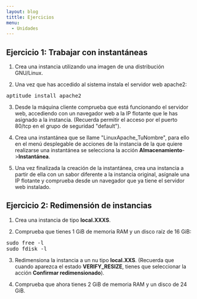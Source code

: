 ```yaml
---
layout: blog
tittle: Ejercicios
menu:
  - Unidades
---
```


## Ejercicio 1: Trabajar con instantáneas

1. Crea una instancia utilizando una imagen de una distribución GNU/Linux.

2. Una vez que has accedido al sistema instala el servidor web apache2:
<pre>
aptitude install apache2
</pre>
3. Desde la máquina cliente comprueba que está funcionando el servidor web,
accediendo con un navegador web a la IP flotante que le has asignado a la
instancia. (Recuerda permitir el acceso por el puerto 80/tcp en el grupo de
seguridad "default").

4. Crea una instantánea que se llame "LinuxApache_TuNombre", para ello en el
menú desplegable de acciones de la instancia de la que quiere realizarse una
instantánea se selecciona la acción **Almacenamiento**->**Instantánea**. 

5. Una vez finalizada la creación de la instantánea, crea una instancia a partir
de ella con un sabor diferente a la instancia original, asígnale una IP flotante
y comprueba desde un navegador que ya tiene el servidor web instalado. 

## Ejercicio 2: Redimensión de instancias

1. Crea una instancia de tipo **local.XXXS**.

2. Comprueba que tienes 1 GiB de memoria RAM y un disco raíz de 16 GiB:
<pre>
sudo free -l
sudo fdisk -l
</pre>
3. Redimensiona la instancia a un nu tipo **local.XXS**. (Recuerda que cuando
aparezca el estado **VERIFY_RESIZE**, tienes que seleccionar la acción
**Confirmar redimensionado**). 

4. Comprueba que ahora tienes 2 GiB de memoria RAM y un disco de 24 GiB.
